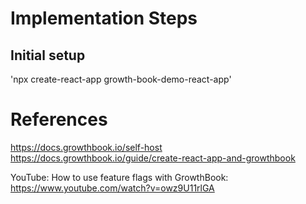 
# Implementation Steps

## Initial setup

'npx create-react-app growth-book-demo-react-app'


# References

https://docs.growthbook.io/self-host
https://docs.growthbook.io/guide/create-react-app-and-growthbook

YouTube: How to use feature flags with GrowthBook: https://www.youtube.com/watch?v=owz9U11rlGA
